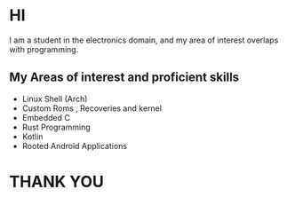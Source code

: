 # HI 
I am a student in the electronics domain, and my area of interest overlaps with programming.
## My Areas of interest and proficient skills 
- Linux Shell (Arch)
- Custom Roms , Recoveries and kernel
- Embedded C 
- Rust Programming
- Kotlin
- Rooted Android Applications   

# THANK YOU 
